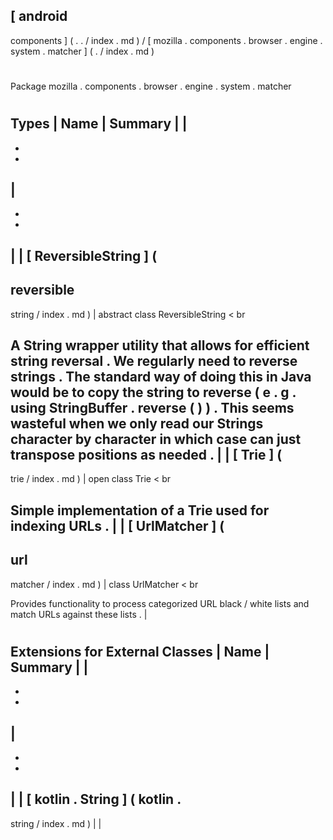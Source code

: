 [
android
-
components
]
(
.
.
/
index
.
md
)
/
[
mozilla
.
components
.
browser
.
engine
.
system
.
matcher
]
(
.
/
index
.
md
)
#
#
Package
mozilla
.
components
.
browser
.
engine
.
system
.
matcher
#
#
#
Types
|
Name
|
Summary
|
|
-
-
-
|
-
-
-
|
|
[
ReversibleString
]
(
-
reversible
-
string
/
index
.
md
)
|
abstract
class
ReversibleString
<
br
>
A
String
wrapper
utility
that
allows
for
efficient
string
reversal
.
We
regularly
need
to
reverse
strings
.
The
standard
way
of
doing
this
in
Java
would
be
to
copy
the
string
to
reverse
(
e
.
g
.
using
StringBuffer
.
reverse
(
)
)
.
This
seems
wasteful
when
we
only
read
our
Strings
character
by
character
in
which
case
can
just
transpose
positions
as
needed
.
|
|
[
Trie
]
(
-
trie
/
index
.
md
)
|
open
class
Trie
<
br
>
Simple
implementation
of
a
Trie
used
for
indexing
URLs
.
|
|
[
UrlMatcher
]
(
-
url
-
matcher
/
index
.
md
)
|
class
UrlMatcher
<
br
>
Provides
functionality
to
process
categorized
URL
black
/
white
lists
and
match
URLs
against
these
lists
.
|
#
#
#
Extensions
for
External
Classes
|
Name
|
Summary
|
|
-
-
-
|
-
-
-
|
|
[
kotlin
.
String
]
(
kotlin
.
-
string
/
index
.
md
)
|
|
